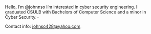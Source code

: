 Hello, I’m @johnnso
I’m interested in cyber security engineering.
I graduated CSULB with Bachelors of Computer Science and a minor in Cyber Security.=

Contact info: johnso428@yahoo.com. 
